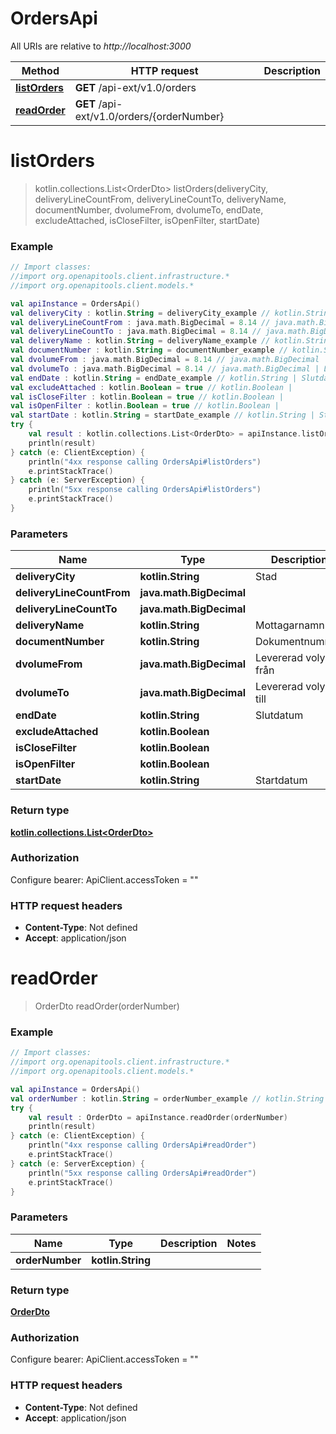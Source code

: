 # OrdersApi

All URIs are relative to *http://localhost:3000*

Method | HTTP request | Description
------------- | ------------- | -------------
[**listOrders**](OrdersApi.md#listOrders) | **GET** /api-ext/v1.0/orders | 
[**readOrder**](OrdersApi.md#readOrder) | **GET** /api-ext/v1.0/orders/{orderNumber} | 


<a name="listOrders"></a>
# **listOrders**
> kotlin.collections.List&lt;OrderDto&gt; listOrders(deliveryCity, deliveryLineCountFrom, deliveryLineCountTo, deliveryName, documentNumber, dvolumeFrom, dvolumeTo, endDate, excludeAttached, isCloseFilter, isOpenFilter, startDate)



### Example
```kotlin
// Import classes:
//import org.openapitools.client.infrastructure.*
//import org.openapitools.client.models.*

val apiInstance = OrdersApi()
val deliveryCity : kotlin.String = deliveryCity_example // kotlin.String | Stad
val deliveryLineCountFrom : java.math.BigDecimal = 8.14 // java.math.BigDecimal | 
val deliveryLineCountTo : java.math.BigDecimal = 8.14 // java.math.BigDecimal | 
val deliveryName : kotlin.String = deliveryName_example // kotlin.String | Mottagarnamn
val documentNumber : kotlin.String = documentNumber_example // kotlin.String | Dokumentnummer
val dvolumeFrom : java.math.BigDecimal = 8.14 // java.math.BigDecimal | Levererad volym från
val dvolumeTo : java.math.BigDecimal = 8.14 // java.math.BigDecimal | Levererad volym till
val endDate : kotlin.String = endDate_example // kotlin.String | Slutdatum
val excludeAttached : kotlin.Boolean = true // kotlin.Boolean | 
val isCloseFilter : kotlin.Boolean = true // kotlin.Boolean | 
val isOpenFilter : kotlin.Boolean = true // kotlin.Boolean | 
val startDate : kotlin.String = startDate_example // kotlin.String | Startdatum
try {
    val result : kotlin.collections.List<OrderDto> = apiInstance.listOrders(deliveryCity, deliveryLineCountFrom, deliveryLineCountTo, deliveryName, documentNumber, dvolumeFrom, dvolumeTo, endDate, excludeAttached, isCloseFilter, isOpenFilter, startDate)
    println(result)
} catch (e: ClientException) {
    println("4xx response calling OrdersApi#listOrders")
    e.printStackTrace()
} catch (e: ServerException) {
    println("5xx response calling OrdersApi#listOrders")
    e.printStackTrace()
}
```

### Parameters

Name | Type | Description  | Notes
------------- | ------------- | ------------- | -------------
 **deliveryCity** | **kotlin.String**| Stad | [optional]
 **deliveryLineCountFrom** | **java.math.BigDecimal**|  | [optional]
 **deliveryLineCountTo** | **java.math.BigDecimal**|  | [optional]
 **deliveryName** | **kotlin.String**| Mottagarnamn | [optional]
 **documentNumber** | **kotlin.String**| Dokumentnummer | [optional]
 **dvolumeFrom** | **java.math.BigDecimal**| Levererad volym från | [optional]
 **dvolumeTo** | **java.math.BigDecimal**| Levererad volym till | [optional]
 **endDate** | **kotlin.String**| Slutdatum | [optional]
 **excludeAttached** | **kotlin.Boolean**|  | [optional]
 **isCloseFilter** | **kotlin.Boolean**|  | [optional]
 **isOpenFilter** | **kotlin.Boolean**|  | [optional]
 **startDate** | **kotlin.String**| Startdatum | [optional]

### Return type

[**kotlin.collections.List&lt;OrderDto&gt;**](OrderDto.md)

### Authorization


Configure bearer:
    ApiClient.accessToken = ""

### HTTP request headers

 - **Content-Type**: Not defined
 - **Accept**: application/json

<a name="readOrder"></a>
# **readOrder**
> OrderDto readOrder(orderNumber)



### Example
```kotlin
// Import classes:
//import org.openapitools.client.infrastructure.*
//import org.openapitools.client.models.*

val apiInstance = OrdersApi()
val orderNumber : kotlin.String = orderNumber_example // kotlin.String | 
try {
    val result : OrderDto = apiInstance.readOrder(orderNumber)
    println(result)
} catch (e: ClientException) {
    println("4xx response calling OrdersApi#readOrder")
    e.printStackTrace()
} catch (e: ServerException) {
    println("5xx response calling OrdersApi#readOrder")
    e.printStackTrace()
}
```

### Parameters

Name | Type | Description  | Notes
------------- | ------------- | ------------- | -------------
 **orderNumber** | **kotlin.String**|  |

### Return type

[**OrderDto**](OrderDto.md)

### Authorization


Configure bearer:
    ApiClient.accessToken = ""

### HTTP request headers

 - **Content-Type**: Not defined
 - **Accept**: application/json

